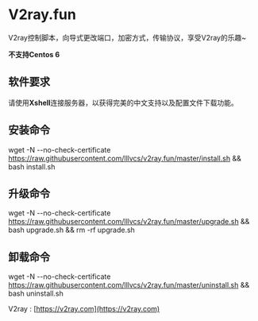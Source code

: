 # V2ray.fun
V2ray控制脚本，向导式更改端口，加密方式，传输协议，享受V2ray的乐趣~


**不支持Centos 6**

## 软件要求

请使用**Xshell**连接服务器，以获得完美的中文支持以及配置文件下载功能。

## 安装命令


wget -N --no-check-certificate https://raw.githubusercontent.com/lllvcs/v2ray.fun/master/install.sh && bash install.sh


## 升级命令

wget -N --no-check-certificate https://raw.githubusercontent.com/lllvcs/v2ray.fun/master/upgrade.sh && bash upgrade.sh && rm -rf upgrade.sh


## 卸载命令

wget -N --no-check-certificate https://raw.githubusercontent.com/lllvcs/v2ray.fun/master/uninstall.sh && bash uninstall.sh




V2ray : [https://v2ray.com](https://v2ray.com)
